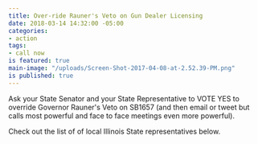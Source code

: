 ```yaml
---
title: Over-ride Rauner's Veto on Gun Dealer Licensing
date: 2018-03-14 14:32:00 -05:00
categories:
- action
tags:
- call now
is featured: true
main-image: "/uploads/Screen-Shot-2017-04-08-at-2.52.39-PM.png"
is published: true
---
```


Ask your State Senator and your State Representative to VOTE YES to override Governor Rauner's Veto on SB1657 (and then email or tweet but calls most powerful and face to face meetings even more powerful). 

Check out the list of of local Illinois State representatives below. 

